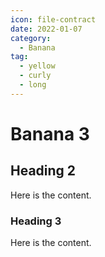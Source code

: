 ```yaml
---
icon: file-contract
date: 2022-01-07
category:
  - Banana
tag:
  - yellow
  - curly
  - long
---
```


# Banana 3

## Heading 2

Here is the content.

### Heading 3

Here is the content.

